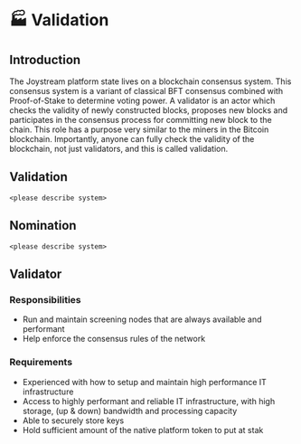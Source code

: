 # 🏭 Validation

## Introduction

The Joystream platform state lives on a blockchain consensus system. This consensus system is a variant of classical BFT consensus combined with Proof-of-Stake to determine voting power. A validator is an actor which checks the validity of newly constructed blocks, proposes new blocks and participates in the consensus process for committing new block to the chain. This role has a purpose very similar to the miners in the Bitcoin blockchain. Importantly, anyone can fully check the validity of the blockchain, not just validators, and this is called validation.

## Validation

`<please describe system>`

## Nomination

`<please describe system>`

## Validator

### Responsibilities

* Run and maintain screening nodes that are always available and performant
* Help enforce the consensus rules of the network

### Requirements

* Experienced with how to setup and maintain high performance IT infrastructure
* Access to highly performant and reliable IT infrastructure, with high storage, (up & down) bandwidth and processing capacity
* Able to securely store keys
* Hold sufficient amount of the native platform token to put at stak

